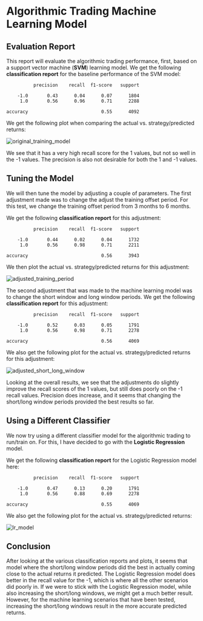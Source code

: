 # Algorithmic Trading Machine Learning Model

## Evaluation Report

This report will evaluate the algorithmic trading performance, first, based on a support vector machine (**SVM**) learning model.
We get the following **classification report** for the baseline performance of the SVM model:

              precision    recall  f1-score   support

        -1.0       0.43      0.04      0.07      1804
         1.0       0.56      0.96      0.71      2288

    accuracy                           0.55      4092
 
We get the following plot when comparing the actual vs. strategy/predicted returns:

![original_training_model](https://user-images.githubusercontent.com/80929342/124428652-d6108c00-dd21-11eb-9ba0-d8a3e530b77b.png)

We see that it has a very high recall score for the 1 values, but not so well in the -1 values.
The precision is also not desirable for both the 1 and -1 values.

##  Tuning the Model

We will then tune the model by adjusting a couple of parameters.
The first adjustment made was to change the adjust the training offset period.
For this test, we change the training offset period from 3 months to 6 months.

We get the following **classification report** for this adjustment:

              precision    recall  f1-score   support

        -1.0       0.44      0.02      0.04      1732
         1.0       0.56      0.98      0.71      2211

    accuracy                           0.56      3943

We then plot the actual vs. strategy/predicted returns for this adjustment:

![adjusted_training_period](https://user-images.githubusercontent.com/80929342/124429172-62bb4a00-dd22-11eb-9d10-866d5c13cd39.png)

The second adjustment that was made to the machine learning model was to change the short window and long window periods.
We get the following **classification report** for this adjustment:

              precision    recall  f1-score   support

        -1.0       0.52      0.03      0.05      1791
         1.0       0.56      0.98      0.71      2278

    accuracy                           0.56      4069

We also get the following plot for the actual vs. strategy/predicted returns for this adjustment:

![adjusted_short_long_window](https://user-images.githubusercontent.com/80929342/124429325-96966f80-dd22-11eb-895d-b87e5563c40c.png)

Looking at the overall results, we see that the adjustments do slightly improve the recall scores of the 1 values, but still does poorly on the -1 recall values.
Precision does increase, and it seems that changing the short/long window periods provided the best results so far.

## Using a Different Classifier

We now try using a different classifier model for the algorithmic trading to run/train on.
For this, I have decided to go with the **Logistic Regression** model.

We get the following **classification report** for the Logistic Regression model here:

              precision    recall  f1-score   support

        -1.0       0.47      0.13      0.20      1791
         1.0       0.56      0.88      0.69      2278

    accuracy                           0.55      4069

We also get the following plot for the actual vs. strategy/predicted returns:

![lr_model](https://user-images.githubusercontent.com/80929342/124429704-0a387c80-dd23-11eb-8023-e54fd51d3f53.png)

## Conclusion

After looking at the various classification reports and plots, it seems that model where the short/long window periods did the best in actually coming close to the actual returns it predicted.  The Logistic Regression model does better in the recall value for the -1, which is where all the other scenarios did poorly in.  If we were to stick with the Logistic Regression model, while also increasing the short/long windows, we might get a much better result.  However, for the machine learning scenarios that have been tested, increasing the short/long windows result in the more accurate predicted returns.
